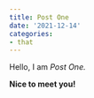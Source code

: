 ```yaml
---
title: Post One
date: '2021-12-14'
categories:
- that
---
```


Hello, I am _Post One._

**Nice to meet you!**

